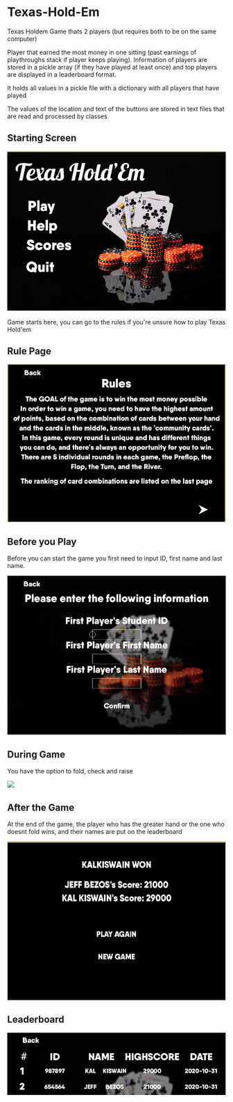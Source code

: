 # Texas-Hold-Em

Texas Holdem Game thats 2 players (but requires both to be on the same computer)

Player that earned the most money in one sitting (past earnings of playthroughs stack if player keeps playing). 
Information of players are stored in a pickle array (if they have played at least once) and top players are displayed in a leaderboard format.

It holds all values in a pickle file with a dictionary with all players that have played

The values of the location and text of the buttons are stored in text files that are read and processed by classes 

## Starting Screen

![](readmeimg/mainmenu.png)

Game starts here, you can go to the rules if you're unsure how to play Texas Hold'em

## Rule Page

![](readmeimg/rules.png)


## Before you Play
Before you can start the game you first need to input ID, first name and last name.

![](readmeimg/inputname.png)


## During Game
You have the option to fold, check and raise

![](readmeimg/ingame1.png)

## After the Game
At the end of the game, the player who has the greater hand or the one who doesnt fold wins, and their names are put on the leaderboard

![](readmeimg/gamedone.png)

## Leaderboard

![](readmeimg/leaderboardchange.png)

